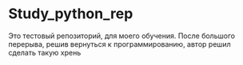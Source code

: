 # Study_python_rep

Это тестовый репозиторий, для моего обучения. После большого перерыва, решив вернуться к программированию, автор решил сделать такую хрень 
